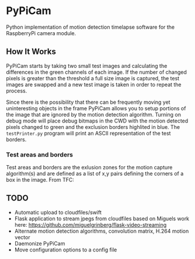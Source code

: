 PyPiCam
=======

Python implementation of motion detection timelapse software for the
RaspberryPi camera module.

How It Works
------------

PyPiCam starts by taking two small test images and calculating the
differences in the green channels of each image. If the number of changed
pixels is greater than the threshold a full size image is captured, the
test images are swapped and a new test image is taken in order to repeat
the process.

Since there is the possibility that there can be frequently moving yet
uninteresting objects in the frame PyPiCam allows you to setup portions
of the image that are ignored by the motion detection algorithm. Turning
on debug mode will place debug bitmaps in the CWD with the motion detected
pixels changed to green and the exclusion borders highlited in blue. The
`testPrinter.py` program will print an ASCII representation of the test
borders.

### Test areas and borders

Test areas and borders are the exlusion zones for the motion capture
algorithm(s) and are defined as a list of x,y pairs defining the corners
of a box in the image. From TFC:



TODO
----
* Automatic upload to cloudfiles/swift
* Flask application to stream jpegs from cloudfiles based on Miguels work
  here: https://github.com/miguelgrinberg/flask-video-streaming
* Alternate motion detection algorithms, convolution matrix, H.264 motion
  vector
* Daemonize PyPiCam
* Move configuration options to a config file

